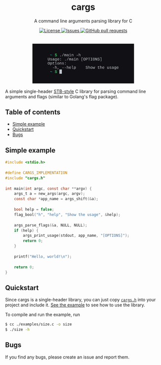 <h1 align="center">cargs</h1>
<p align="center">A command line arguments parsing library for C</p>

<p align="center">
	<a href="./LICENSE">
		<img alt="License" src="https://img.shields.io/badge/license-GPL-blue?color=26d374"/>
	</a>
	<a href="https://github.com/LordOfTrident/cargs/issues">
		<img alt="Issues" src="https://img.shields.io/github/issues/LordOfTrident/cargs?color=4f79e4"/>
	</a>
	<a href="https://github.com/LordOfTrident/cargs/pulls">
		<img alt="GitHub pull requests" src="https://img.shields.io/github/issues-pr/LordOfTrident/cargs?color=4f79e4"/>
	</a>
	<br><br><br>
	<img width="65%" src="res/img.png"/>
</p>

A simple single-header [STB-style](https://github.com/nothings/stb) C library for parsing command line arguments and flags (similar to
Golang's flag package).

## Table of contents
* [Simple example](#simple-example)
* [Quickstart](#quickstart)
* [Bugs](#bugs)

## Simple example
```c
#include <stdio.h>

#define CARGS_IMPLEMENTATION
#include "cargs.h"

int main(int argc, const char **argv) {
	args_t a = new_args(argc, argv);
	const char *app_name = args_shift(&a);

	bool help = false;
	flag_bool("h", "help", "Show the usage", &help);

	args_parse_flags(&a, NULL, NULL);
	if (help) {
		args_print_usage(stdout, app_name, "[OPTIONS]");
		return 0;
	}

	printf("Hello, world!\n");

	return 0;
}
```

## Quickstart
Since cargs is a single-header library, you can just copy [`cargs.h`](./cargs.h) into your project
and include it. [See the example](./examples/size.c) to see how to use the library.

To compile and run the example, run
```sh
$ cc ./examples/size.c -o size
$ ./size -h
```

## Bugs
If you find any bugs, please create an issue and report them.
